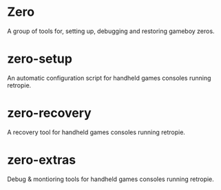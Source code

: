 # Zero
A group of tools for, setting up, debugging and restoring gameboy zeros.


# zero-setup 
An automatic configuration script for handheld games consoles running retropie. 


# zero-recovery
A recovery tool for handheld games consoles running retropie. 


# zero-extras
Debug & montioring tools for handheld games consoles running retropie. 
